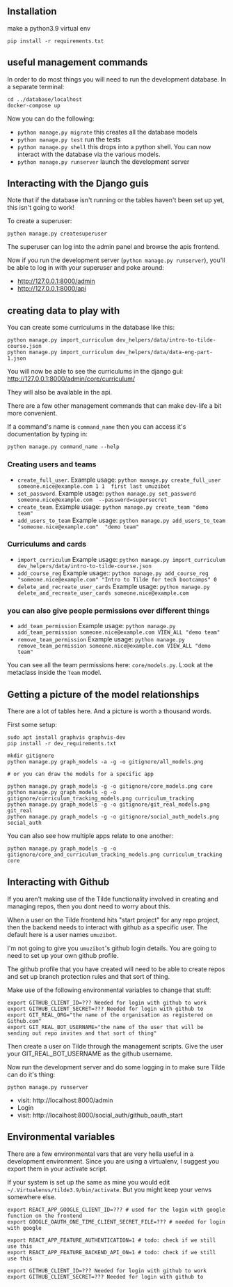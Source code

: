 ## Installation

make a python3.9 virtual env

```
pip install -r requirements.txt
```

## useful management commands

In order to do most things you will need to run the development database.
In a separate terminal:

```
cd ../database/localhost
docker-compose up
```

Now you can do the following:

- `python manage.py migrate` this creates all the database models
- `python manage.py test` run the tests
- `python manage.py shell` this drops into a python shell. You can now interact with the database via the various models.
- `python manage.py runserver` launch the development server

## Interacting with the Django guis

Note that if the database isn't running or the tables haven't been set up yet, this isn't going to work!

To create a superuser:

```
python manage.py createsuperuser
```
The superuser can log into the admin panel and browse the apis frontend.

Now if you run the development server (`python manage.py runserver`), you'll be able to log in with your superuser and poke around:

- http://127.0.0.1:8000/admin
- http://127.0.0.1:8000/api

##  creating data to play with

You can create some curriculums in the database like this:

```
python manage.py import_curriculum dev_helpers/data/intro-to-tilde-course.json
python manage.py import_curriculum dev_helpers/data/data-eng-part-1.json
```

You will now be able to see the curriculums in the django gui: http://127.0.0.1:8000/admin/core/curriculum/

They will also be available in the api.

There are a few other management commands that can make dev-life a bit more convenient.

If a command's name is `command_name` then you can access it's documentation by typing in:

```
python manage.py command_name --help
```

### Creating users and teams

- `create_full_user`. Example usage: `python manage.py create_full_user someone.nice@example.com 1 1  first last umuzibot`
- `set_password`. Example usage:  `python manage.py set_password someone.nice@example.com  --password=supersecret`
- `create_team`. Example usage: `python manage.py create_team "demo team"`
- `add_users_to_team` Example usage: `python manage.py add_users_to_team  "someone.nice@example.com"  "demo team"`

### Curriculums and cards

- `import_curriculum` Example usage: `python manage.py import_curriculum dev_helpers/data/intro-to-tilde-course.json`
- `add_course_reg` Example usage:: `python manage.py add_course_reg "someone.nice@example.com" "Intro to Tilde for tech bootcamps" 0`
- `delete_and_recreate_user_cards` Example usage: `python manage.py delete_and_recreate_user_cards someone.nice@example.com`

### you can also give people permissions over different things

- `add_team_permission` Example usage: `python manage.py add_team_permission someone.nice@example.com VIEW_ALL "demo team"`
- `remove_team_permission` Example usage: `python manage.py remove_team_permission someone.nice@example.com VIEW_ALL "demo team"`

You can see all the team permissions here: `core/models.py`. L:ook at the metaclass inside the `Team` model.

## Getting a picture of the model relationships

There are a lot of tables here. And a picture is worth a thousand words.

First some setup:

```
sudo apt install graphvis graphvis-dev
pip install -r dev_requirements.txt
```

```
mkdir gitignore
python manage.py graph_models -a -g -o gitignore/all_models.png

# or you can draw the models for a specific app

python manage.py graph_models -g -o gitignore/core_models.png core
python manage.py graph_models -g -o gitignore/curriculum_tracking_models.png curriculum_tracking
python manage.py graph_models -g -o gitignore/git_real_models.png git_real
python manage.py graph_models -g -o gitignore/social_auth_models.png social_auth
```

You can also see how multiple apps relate to one another:
```
python manage.py graph_models -g -o gitignore/core_and_curriculum_tracking_models.png curriculum_tracking core
```

## Interacting with Github

If you aren't making use of the Tilde functionality involved in creating and managing repos, then you dont need to worry about this.

When a user on the Tilde frontend hits "start project" for any repo project, then the backend needs to interact with github as a specific user. The default here is a user names `umuzibot`.

I'm not going to give you `umuzibot`'s github login details. You are going to need to set up your own github profile.

The github profile that you have created will need to be able to create repos and set up branch protection rules and that sort of thing.

Make use of the following environmental variables to change that stuff:

```
export GITHUB_CLIENT_ID=??? Needed for login with github to work
export GITHUB_CLIENT_SECRET=??? Needed for login with github to
export GIT_REAL_ORG="the name of the organisation as registered on Github.com"
export GIT_REAL_BOT_USERNAME="the name of the user that will be sending out repo invites and that sort of thing"
```

Then create a user on Tilde through the management scripts. Give the user your GIT_REAL_BOT_USERNAME as the github username.

Now run the development server and do some logging in to make sure Tilde can do it's thing:

```
python manage.py runserver
```

- visit: http://localhost:8000/admin
- Login
- visit: http://localhost:8000/social_auth/github_oauth_start

## Environmental variables

There are a few environmental vars that are very hella useful in a development environment. Since you are using a virtualenv, I suggest you export them in your activate script.

If your system is set up the same as mine you would edit `~/.Virtualenvs/tilde3.9/bin/activate`. But you might keep your venvs somewhere else.

```
export REACT_APP_GOOGLE_CLIENT_ID=??? # used for the login with google function on the frontend
export GOOGLE_OAUTH_ONE_TIME_CLIENT_SECRET_FILE=??? # needed for login with google

export REACT_APP_FEATURE_AUTHENTICATION=1 # todo: check if we still use this
export REACT_APP_FEATURE_BACKEND_API_ON=1 # todo: check if we still use this

export GITHUB_CLIENT_ID=??? Needed for login with github to work
export GITHUB_CLIENT_SECRET=??? Needed for login with github to
```
